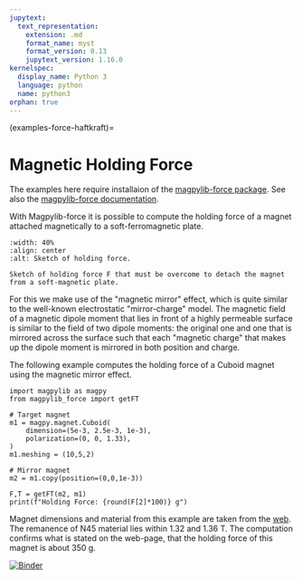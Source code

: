 ```yaml
---
jupytext:
  text_representation:
    extension: .md
    format_name: myst
    format_version: 0.13
    jupytext_version: 1.16.0
kernelspec:
  display_name: Python 3
  language: python
  name: python3
orphan: true
---
```


(examples-force-haftkraft)=

# Magnetic Holding Force

The examples here require installaion of the [magpylib-force package](https://pypi.org/project/magpylib-force/). See also the [magpylib-force documentation](docs-magpylib-force).

With Magpylib-force it is possible to compute the holding force of a magnet attached magnetically to a soft-ferromagnetic plate.

```{figure} ../../../_static/images/examples_force_haftkraft.png
:width: 40%
:align: center
:alt: Sketch of holding force.

Sketch of holding force F that must be overcome to detach the magnet from a soft-magnetic plate.
```

For this we make use of the "magnetic mirror" effect, which is quite similar to the well-known electrostatic "mirror-charge" model. The magnetic field of a magnetic dipole moment that lies in front of a highly permeable surface is similar to the field of two dipole moments: the original one and one that is mirrored across the surface such that each "magnetic charge" that makes up the dipole moment is mirrored in both position and charge.

The following example computes the holding force of a Cuboid magnet using the magnetic mirror effect.

```{code-cell} ipython3
import magpylib as magpy
from magpylib_force import getFT

# Target magnet
m1 = magpy.magnet.Cuboid(
    dimension=(5e-3, 2.5e-3, 1e-3),
    polarization=(0, 0, 1.33),
)
m1.meshing = (10,5,2)

# Mirror magnet
m2 = m1.copy(position=(0,0,1e-3))

F,T = getFT(m2, m1)
print(f"Holding Force: {round(F[2]*100)} g")
```

Magnet dimensions and material from this example are taken from the [web](https://www.supermagnete.at/quadermagnete-neodym/quadermagnet-5mm-2.5mm-1.5mm_Q-05-2.5-1.5-HN). The remanence of N45 material lies within 1.32 and 1.36 T. The computation confirms what is stated on the web-page, that the holding force of this magnet is about 350 g.

[![Binder](https://mybinder.org/badge_logo.svg)](https://mybinder.org/v2/gh/jrs-at/magpylib/update-docs?labpath=docs%2F_static%2Fpython%2Fholding_force.ipynb)
